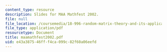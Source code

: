 ```yaml
---
content_type: resource
description: Slides for MAA Mathfest 2002.
file: null
file_location: /coursemedia/18-996-random-matrix-theory-and-its-applications-spring-2004/e43a387546fff4ca099c82f60a06eefd_maamathfest2002.pdf
file_type: application/pdf
resourcetype: Document
title: maamathfest2002.pdf
uid: e43a3875-46ff-f4ca-099c-82f60a06eefd
---
```

